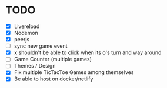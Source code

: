 # TODO

- [x] Livereload
- [x] Nodemon
- [x] peerjs
- [ ] sync new game event
- [x] x shouldn't be able to click when its o's turn and way around
- [ ] Game Counter (multiple games)
- [ ] Themes / Design
- [x] Fix multiple TicTacToe Games among themselves
- [x] Be able to host on docker/netlify